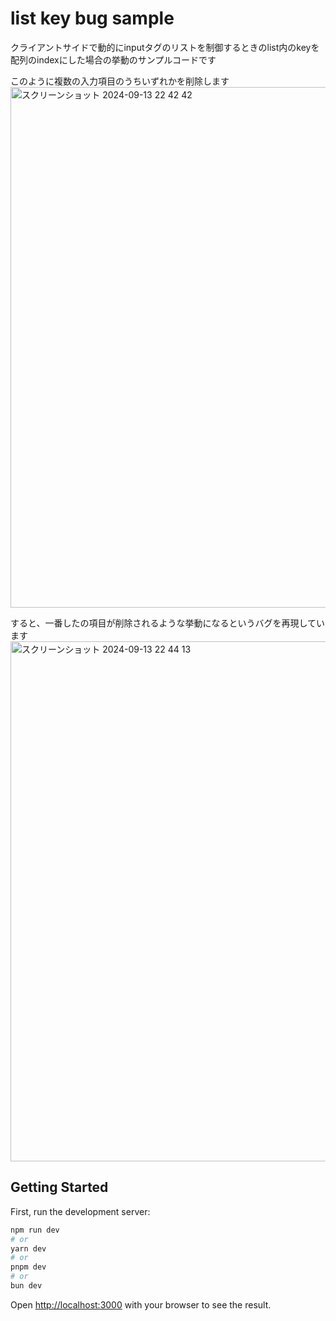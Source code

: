 # list key bug sample
クライアントサイドで動的にinputタグのリストを制御するときのlist内のkeyを配列のindexにした場合の挙動のサンプルコードです

このように複数の入力項目のうちいずれかを削除します
<img width="833" alt="スクリーンショット 2024-09-13 22 42 42" src="https://github.com/user-attachments/assets/74056e0d-a8bc-412b-9ce6-296abfe54b15">

すると、一番したの項目が削除されるような挙動になるというバグを再現しています
<img width="832" alt="スクリーンショット 2024-09-13 22 44 13" src="https://github.com/user-attachments/assets/01ca79f7-9bcd-48e5-a9d6-fd0368126c4e">


## Getting Started

First, run the development server:

```bash
npm run dev
# or
yarn dev
# or
pnpm dev
# or
bun dev
```

Open [http://localhost:3000](http://localhost:3000) with your browser to see the result.
